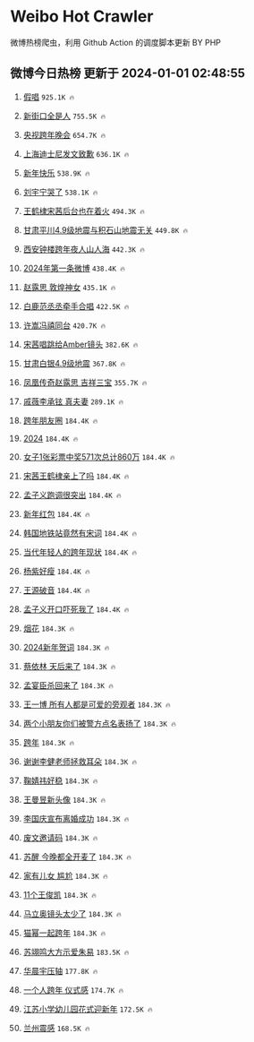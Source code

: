 # Weibo Hot Crawler 



微博热榜爬虫，利用 Github Action 的调度脚本更新 BY PHP 


## 微博今日热榜 更新于 2024-01-01 02:48:55 
1. [假唱](https://s.weibo.com/weibo?q=%E5%81%87%E5%94%B1&t=31&band_rank=1&Refer=top) `925.1K 🔥` 

1. [新街口全是人](https://s.weibo.com/weibo?q=%E6%96%B0%E8%A1%97%E5%8F%A3%E5%85%A8%E6%98%AF%E4%BA%BA&t=31&band_rank=2&Refer=top) `755.5K 🔥` 

1. [央视跨年晚会](https://s.weibo.com/weibo?q=%23%E5%A4%AE%E8%A7%86%E8%B7%A8%E5%B9%B4%E6%99%9A%E4%BC%9A%23&t=31&band_rank=3&Refer=top) `654.7K 🔥` 

1. [上海迪士尼发文致歉](https://s.weibo.com/weibo?q=%23%E4%B8%8A%E6%B5%B7%E8%BF%AA%E5%A3%AB%E5%B0%BC%E5%8F%91%E6%96%87%E8%87%B4%E6%AD%89%23&t=31&band_rank=4&Refer=top) `636.1K 🔥` 

1. [新年快乐](https://s.weibo.com/weibo?q=%23%E6%96%B0%E5%B9%B4%E5%BF%AB%E4%B9%90%23&t=31&band_rank=5&Refer=top) `538.9K 🔥` 

1. [刘宇宁哭了](https://s.weibo.com/weibo?q=%23%E5%88%98%E5%AE%87%E5%AE%81%E5%93%AD%E4%BA%86%23&t=31&band_rank=6&Refer=top) `538.1K 🔥` 

1. [王鹤棣宋茜后台也在着火](https://s.weibo.com/weibo?q=%E7%8E%8B%E9%B9%A4%E6%A3%A3%E5%AE%8B%E8%8C%9C%E5%90%8E%E5%8F%B0%E4%B9%9F%E5%9C%A8%E7%9D%80%E7%81%AB&t=31&band_rank=7&Refer=top) `494.3K 🔥` 

1. [甘肃平川4.9级地震与积石山地震无关](https://s.weibo.com/weibo?q=%E7%94%98%E8%82%83%E5%B9%B3%E5%B7%9D4.9%E7%BA%A7%E5%9C%B0%E9%9C%87%E4%B8%8E%E7%A7%AF%E7%9F%B3%E5%B1%B1%E5%9C%B0%E9%9C%87%E6%97%A0%E5%85%B3&t=31&band_rank=8&Refer=top) `449.8K 🔥` 

1. [西安钟楼跨年夜人山人海](https://s.weibo.com/weibo?q=%23%E8%A5%BF%E5%AE%89%E9%92%9F%E6%A5%BC%E8%B7%A8%E5%B9%B4%E5%A4%9C%E4%BA%BA%E5%B1%B1%E4%BA%BA%E6%B5%B7%23&t=31&band_rank=9&Refer=top) `442.3K 🔥` 

1. [2024年第一条微博](https://s.weibo.com/weibo?q=%232024%E5%B9%B4%E7%AC%AC%E4%B8%80%E6%9D%A1%E5%BE%AE%E5%8D%9A%23&t=31&band_rank=10&Refer=top) `438.4K 🔥` 

1. [赵露思 敦煌神女](https://s.weibo.com/weibo?q=%E8%B5%B5%E9%9C%B2%E6%80%9D%20%E6%95%A6%E7%85%8C%E7%A5%9E%E5%A5%B3&t=31&band_rank=11&Refer=top) `435.1K 🔥` 

1. [白鹿范丞丞牵手合唱](https://s.weibo.com/weibo?q=%E7%99%BD%E9%B9%BF%E8%8C%83%E4%B8%9E%E4%B8%9E%E7%89%B5%E6%89%8B%E5%90%88%E5%94%B1&t=31&band_rank=12&Refer=top) `422.5K 🔥` 

1. [许嵩冯禧同台](https://s.weibo.com/weibo?q=%E8%AE%B8%E5%B5%A9%E5%86%AF%E7%A6%A7%E5%90%8C%E5%8F%B0&t=31&band_rank=13&Refer=top) `420.7K 🔥` 

1. [宋茜唱跳给Amber镜头](https://s.weibo.com/weibo?q=%E5%AE%8B%E8%8C%9C%E5%94%B1%E8%B7%B3%E7%BB%99Amber%E9%95%9C%E5%A4%B4&t=31&band_rank=14&Refer=top) `382.6K 🔥` 

1. [甘肃白银4.9级地震](https://s.weibo.com/weibo?q=%23%E7%94%98%E8%82%83%E7%99%BD%E9%93%B64.9%E7%BA%A7%E5%9C%B0%E9%9C%87%23&t=31&band_rank=15&Refer=top) `367.8K 🔥` 

1. [凤凰传奇赵露思 吉祥三宝](https://s.weibo.com/weibo?q=%E5%87%A4%E5%87%B0%E4%BC%A0%E5%A5%87%E8%B5%B5%E9%9C%B2%E6%80%9D%20%E5%90%89%E7%A5%A5%E4%B8%89%E5%AE%9D&t=31&band_rank=16&Refer=top) `355.7K 🔥` 

1. [戚薇李承铉 真夫妻](https://s.weibo.com/weibo?q=%E6%88%9A%E8%96%87%E6%9D%8E%E6%89%BF%E9%93%89%20%E7%9C%9F%E5%A4%AB%E5%A6%BB&t=31&band_rank=17&Refer=top) `289.1K 🔥` 

1. [跨年朋友圈](https://s.weibo.com/weibo?q=%E8%B7%A8%E5%B9%B4%E6%9C%8B%E5%8F%8B%E5%9C%88&t=31&band_rank=18&Refer=top) `184.4K 🔥` 

1. [2024](https://s.weibo.com/weibo?q=2024&t=31&band_rank=19&Refer=top) `184.4K 🔥` 

1. [女子1张彩票中奖571次总计860万](https://s.weibo.com/weibo?q=%23%E5%A5%B3%E5%AD%901%E5%BC%A0%E5%BD%A9%E7%A5%A8%E4%B8%AD%E5%A5%96571%E6%AC%A1%E6%80%BB%E8%AE%A1860%E4%B8%87%23&t=31&band_rank=20&Refer=top) `184.4K 🔥` 

1. [宋茜王鹤棣亲上了吗](https://s.weibo.com/weibo?q=%E5%AE%8B%E8%8C%9C%E7%8E%8B%E9%B9%A4%E6%A3%A3%E4%BA%B2%E4%B8%8A%E4%BA%86%E5%90%97&t=31&band_rank=21&Refer=top) `184.4K 🔥` 

1. [孟子义跑调很突出](https://s.weibo.com/weibo?q=%E5%AD%9F%E5%AD%90%E4%B9%89%E8%B7%91%E8%B0%83%E5%BE%88%E7%AA%81%E5%87%BA&t=31&band_rank=22&Refer=top) `184.4K 🔥` 

1. [新年红包](https://s.weibo.com/weibo?q=%E6%96%B0%E5%B9%B4%E7%BA%A2%E5%8C%85&t=31&band_rank=23&Refer=top) `184.4K 🔥` 

1. [韩国地铁站竟然有宋词](https://s.weibo.com/weibo?q=%23%E9%9F%A9%E5%9B%BD%E5%9C%B0%E9%93%81%E7%AB%99%E7%AB%9F%E7%84%B6%E6%9C%89%E5%AE%8B%E8%AF%8D%23&t=31&band_rank=24&Refer=top) `184.4K 🔥` 

1. [当代年轻人的跨年现状](https://s.weibo.com/weibo?q=%23%E5%BD%93%E4%BB%A3%E5%B9%B4%E8%BD%BB%E4%BA%BA%E7%9A%84%E8%B7%A8%E5%B9%B4%E7%8E%B0%E7%8A%B6%23&t=31&band_rank=25&Refer=top) `184.4K 🔥` 

1. [杨紫好瘦](https://s.weibo.com/weibo?q=%E6%9D%A8%E7%B4%AB%E5%A5%BD%E7%98%A6&t=31&band_rank=26&Refer=top) `184.4K 🔥` 

1. [王源破音](https://s.weibo.com/weibo?q=%E7%8E%8B%E6%BA%90%E7%A0%B4%E9%9F%B3&t=31&band_rank=27&Refer=top) `184.4K 🔥` 

1. [孟子义开口吓死我了](https://s.weibo.com/weibo?q=%E5%AD%9F%E5%AD%90%E4%B9%89%E5%BC%80%E5%8F%A3%E5%90%93%E6%AD%BB%E6%88%91%E4%BA%86&t=31&band_rank=28&Refer=top) `184.4K 🔥` 

1. [烟花](https://s.weibo.com/weibo?q=%E7%83%9F%E8%8A%B1&t=31&band_rank=29&Refer=top) `184.3K 🔥` 

1. [2024新年贺词](https://s.weibo.com/weibo?q=%232024%E6%96%B0%E5%B9%B4%E8%B4%BA%E8%AF%8D%23&t=31&band_rank=30&Refer=top) `184.3K 🔥` 

1. [蔡依林 天后来了](https://s.weibo.com/weibo?q=%E8%94%A1%E4%BE%9D%E6%9E%97%20%E5%A4%A9%E5%90%8E%E6%9D%A5%E4%BA%86&t=31&band_rank=31&Refer=top) `184.3K 🔥` 

1. [孟宴臣杀回来了](https://s.weibo.com/weibo?q=%E5%AD%9F%E5%AE%B4%E8%87%A3%E6%9D%80%E5%9B%9E%E6%9D%A5%E4%BA%86&t=31&band_rank=32&Refer=top) `184.3K 🔥` 

1. [王一博 所有人都是可爱的旁观者](https://s.weibo.com/weibo?q=%E7%8E%8B%E4%B8%80%E5%8D%9A%20%E6%89%80%E6%9C%89%E4%BA%BA%E9%83%BD%E6%98%AF%E5%8F%AF%E7%88%B1%E7%9A%84%E6%97%81%E8%A7%82%E8%80%85&t=31&band_rank=33&Refer=top) `184.3K 🔥` 

1. [两个小朋友你们被警方点名表扬了](https://s.weibo.com/weibo?q=%23%E4%B8%A4%E4%B8%AA%E5%B0%8F%E6%9C%8B%E5%8F%8B%E4%BD%A0%E4%BB%AC%E8%A2%AB%E8%AD%A6%E6%96%B9%E7%82%B9%E5%90%8D%E8%A1%A8%E6%89%AC%E4%BA%86%23&t=31&band_rank=34&Refer=top) `184.3K 🔥` 

1. [跨年](https://s.weibo.com/weibo?q=%E8%B7%A8%E5%B9%B4&t=31&band_rank=35&Refer=top) `184.3K 🔥` 

1. [谢谢李健老师拯救耳朵](https://s.weibo.com/weibo?q=%E8%B0%A2%E8%B0%A2%E6%9D%8E%E5%81%A5%E8%80%81%E5%B8%88%E6%8B%AF%E6%95%91%E8%80%B3%E6%9C%B5&t=31&band_rank=36&Refer=top) `184.3K 🔥` 

1. [鞠婧祎好稳](https://s.weibo.com/weibo?q=%E9%9E%A0%E5%A9%A7%E7%A5%8E%E5%A5%BD%E7%A8%B3&t=31&band_rank=37&Refer=top) `184.3K 🔥` 

1. [王曼昱新头像](https://s.weibo.com/weibo?q=%E7%8E%8B%E6%9B%BC%E6%98%B1%E6%96%B0%E5%A4%B4%E5%83%8F&t=31&band_rank=38&Refer=top) `184.3K 🔥` 

1. [李国庆宣布离婚成功](https://s.weibo.com/weibo?q=%23%E6%9D%8E%E5%9B%BD%E5%BA%86%E5%AE%A3%E5%B8%83%E7%A6%BB%E5%A9%9A%E6%88%90%E5%8A%9F%23&t=31&band_rank=39&Refer=top) `184.3K 🔥` 

1. [废文邀请码](https://s.weibo.com/weibo?q=%E5%BA%9F%E6%96%87%E9%82%80%E8%AF%B7%E7%A0%81&t=31&band_rank=40&Refer=top) `184.3K 🔥` 

1. [苏醒 今晚都全开麦了](https://s.weibo.com/weibo?q=%E8%8B%8F%E9%86%92%20%E4%BB%8A%E6%99%9A%E9%83%BD%E5%85%A8%E5%BC%80%E9%BA%A6%E4%BA%86&t=31&band_rank=41&Refer=top) `184.3K 🔥` 

1. [家有儿女 尴尬](https://s.weibo.com/weibo?q=%E5%AE%B6%E6%9C%89%E5%84%BF%E5%A5%B3%20%E5%B0%B4%E5%B0%AC&t=31&band_rank=42&Refer=top) `184.3K 🔥` 

1. [11个王俊凯](https://s.weibo.com/weibo?q=%2311%E4%B8%AA%E7%8E%8B%E4%BF%8A%E5%87%AF%23&t=31&band_rank=43&Refer=top) `184.3K 🔥` 

1. [马立奥镜头太少了](https://s.weibo.com/weibo?q=%E9%A9%AC%E7%AB%8B%E5%A5%A5%E9%95%9C%E5%A4%B4%E5%A4%AA%E5%B0%91%E4%BA%86&t=31&band_rank=44&Refer=top) `184.3K 🔥` 

1. [猫幂一起跨年](https://s.weibo.com/weibo?q=%E7%8C%AB%E5%B9%82%E4%B8%80%E8%B5%B7%E8%B7%A8%E5%B9%B4&t=31&band_rank=45&Refer=top) `184.3K 🔥` 

1. [苏翊鸣大方示爱朱易](https://s.weibo.com/weibo?q=%23%E8%8B%8F%E7%BF%8A%E9%B8%A3%E5%A4%A7%E6%96%B9%E7%A4%BA%E7%88%B1%E6%9C%B1%E6%98%93%23&t=31&band_rank=46&Refer=top) `183.5K 🔥` 

1. [华晨宇压轴](https://s.weibo.com/weibo?q=%E5%8D%8E%E6%99%A8%E5%AE%87%E5%8E%8B%E8%BD%B4&t=31&band_rank=47&Refer=top) `177.8K 🔥` 

1. [一个人跨年 仪式感](https://s.weibo.com/weibo?q=%E4%B8%80%E4%B8%AA%E4%BA%BA%E8%B7%A8%E5%B9%B4%20%E4%BB%AA%E5%BC%8F%E6%84%9F&t=31&band_rank=48&Refer=top) `174.7K 🔥` 

1. [江苏小学幼儿园花式迎新年](https://s.weibo.com/weibo?q=%23%E6%B1%9F%E8%8B%8F%E5%B0%8F%E5%AD%A6%E5%B9%BC%E5%84%BF%E5%9B%AD%E8%8A%B1%E5%BC%8F%E8%BF%8E%E6%96%B0%E5%B9%B4%23&t=31&band_rank=49&Refer=top) `172.5K 🔥` 

1. [兰州震感](https://s.weibo.com/weibo?q=%E5%85%B0%E5%B7%9E%E9%9C%87%E6%84%9F&t=31&band_rank=50&Refer=top) `168.5K 🔥` 

